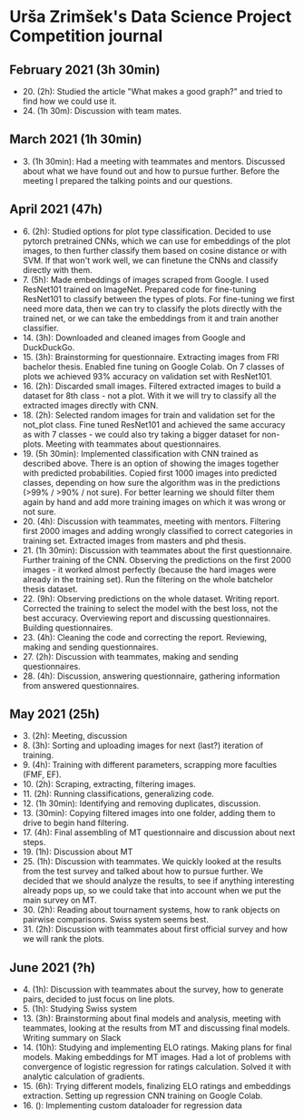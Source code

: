 # Urša Zrimšek's Data Science Project Competition journal

## February 2021 (3h 30min)

* 20\. (2h): Studied the article "What makes a good graph?" and tried to find how we could use it.
* 24\. (1h 30m): Discussion with team mates.

## March 2021 (1h 30min)

* 3\. (1h 30min): Had a meeting with teammates and mentors. Discussed about what we have found out and how to pursue 
further. Before the meeting I prepared the talking points and our questions.

## April 2021 (47h)

* 6\. (2h): Studied options for plot type classification. Decided to use pytorch pretrained CNNs, which we can use for 
embeddings of the plot images, to then further classify them based on cosine distance or with SVM. If that won't work well, 
we can finetune the CNNs and classify directly with them.
* 7\. (5h): Made embeddings of images scraped from Google. I used ResNet101 trained on ImageNet.
Prepared code for fine-tuning ResNet101 to classify between the types of plots. For fine-tuning we first need more data,
then we can try to classify the plots directly with the trained net, or we can take the embeddings from it and train 
another classifier.
* 14\. (3h): Downloaded and cleaned images from Google and DuckDuckGo.
* 15\. (3h): Brainstorming for questionnaire. Extracting images from FRI bachelor thesis. Enabled fine 
tuning on Google Colab. On 7 classes of plots we achieved 93% accuracy on validation set with ResNet101.
* 16\. (2h): Discarded small images. Filtered extracted images to build a dataset for 8th class - not a plot. With it we
will try to classify all the extracted images directly with CNN.
* 18\. (2h): Selected random images for train and validation set for the not_plot class. Fine tuned ResNet101 and 
achieved the same accuracy as with 7 classes - we could also try taking a bigger dataset for non-plots. Meeting with 
teammates about questionnaires.
* 19\. (5h 30min): Implemented classification with CNN trained as described above. There is an option of showing the 
images together with predicted probabilities. Copied first 1000 images into predicted classes, depending on how sure the
algorithm was in the predictions (>99% / >90% / not sure). For better learning we should filter them again by hand and 
add more training images on which it was wrong or not sure.
* 20\. (4h): Discussion with teammates, meeting with mentors. Filtering first 2000 images and adding wrongly classified
to correct categories in training set. Extracted images from masters and phd thesis.
* 21\. (1h 30min): Discussion with teammates about the first questionnaire. Further training of the CNN. Observing the
predictions on the first 2000 images - it worked almost perfectly (because the hard images were already in the training 
set). Run the filtering on the whole batchelor thesis dataset.
* 22\. (9h): Observing predictions on the whole dataset. Writing report. Corrected the training to select the model with
the best loss, not the best accuracy. Overviewing report and discussing questionnaires. Building questionnaires.
* 23\. (4h): Cleaning the code and correcting the report. Reviewing, making and sending questionnaires.
* 27\. (2h): Discussion with teammates, making and sending questionnaires.
* 28\. (4h): Discussion, answering questionnaire, gathering information from answered questionnaires.

## May 2021 (25h)

* 3\. (2h): Meeting, discussion
* 8\. (3h): Sorting and uploading images for next (last?) iteration of training.
* 9\. (4h): Training with different parameters, scrapping more faculties (FMF, EF).
* 10\. (2h): Scraping, extracting, filtering images.
* 11\. (2h): Running classifications, generalizing code.
* 12\. (1h 30min): Identifying and removing duplicates, discussion.
* 13\. (30min): Copying filtered images into one folder, adding them to drive to begin hand filtering.
* 17\. (4h): Final assembling of MT questionnaire and discussion about next steps.
* 19\. (1h): Discussion about MT
* 25\. (1h): Discussion with teammates. We quickly looked at the results from the test survey and talked about how to 
  pursue further. We decided that we should analyze the results, to see if anything interesting already pops up, so we 
  could take that into account when we put the main survey on MT.
* 30\. (2h): Reading about tournament systems, how to rank objects on pairwise comparisons. Swiss system seems best.
* 31\. (2h): Discussion with teammates about first official survey and how we will rank the plots.

## June 2021 (?h)
* 4\. (1h): Discussion with teammates about the survey, how to generate pairs, decided to just focus on line plots.
* 5\. (1h): Studying Swiss system  
* 13\. (3h): Brainstorming about final models and analysis, meeting with teammates, looking at the results from MT and discussing final models. Writing summary on Slack
* 14\. (10h): Studying and implementing ELO ratings. Making plans for final models. Making embeddings for MT images. 
  Had a lot of problems with convergence of logistic regression for ratings calculation. Solved it with analytic 
  calculation of gradients.
* 15\. (6h): Trying different models, finalizing ELO ratings and embeddings extraction. Setting up regression CNN training on Google Colab.
* 16\. (): Implementing custom dataloader for regression data
